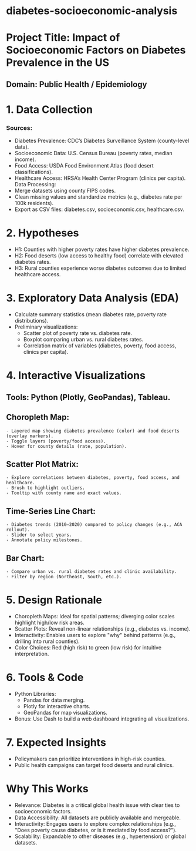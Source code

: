 # diabetes-socioeconomic-analysis

# Project Title: Impact of Socioeconomic Factors on Diabetes Prevalence in the US 

## Domain: Public Health / Epidemiology 

  

# 1. Data Collection 

### Sources: 
- Diabetes Prevalence: CDC’s Diabetes Surveillance System (county-level data). 
- Socioeconomic Data: U.S. Census Bureau (poverty rates, median income). 
- Food Access: USDA Food Environment Atlas (food desert classifications). 
- Healthcare Access: HRSA’s Health Center Program (clinics per capita).
Data Processing:
- Merge datasets using county FIPS codes. 
- Clean missing values and standardize metrics (e.g., diabetes rate per 100k residents).
- Export as CSV files: diabetes.csv, socioeconomic.csv, healthcare.csv. 

# 2. Hypotheses 

- H1: Counties with higher poverty rates have higher diabetes prevalence. 
- H2: Food deserts (low access to healthy food) correlate with elevated diabetes rates. 
- H3: Rural counties experience worse diabetes outcomes due to limited healthcare access. 

# 3. Exploratory Data Analysis (EDA) 

- Calculate summary statistics (mean diabetes rate, poverty rate distributions). 
- Preliminary visualizations: 
    - Scatter plot of poverty rate vs. diabetes rate. 
    - Boxplot comparing urban vs. rural diabetes rates. 
    - Correlation matrix of variables (diabetes, poverty, food access, clinics per capita). 

# 4. Interactive Visualizations 

## Tools: Python (Plotly, GeoPandas), Tableau. 

## Choropleth Map:
    - Layered map showing diabetes prevalence (color) and food deserts (overlay markers).	
    - Toggle layers (poverty/food access). 
    - Hover for county details (rate, population). 

## Scatter Plot Matrix:
    - Explore correlations between diabetes, poverty, food access, and healthcare.
    - Brush to highlight outliers. 
    - Tooltip with county name and exact values. 

## Time-Series Line Chart:
    - Diabetes trends (2010–2020) compared to policy changes (e.g., ACA rollout).
    - Slider to select years. 
    - Annotate policy milestones. 

## Bar Chart:
    - Compare urban vs. rural diabetes rates and clinic availability.
    - Filter by region (Northeast, South, etc.). 

# 5. Design Rationale 

- Choropleth Maps: Ideal for spatial patterns; diverging color scales highlight high/low risk areas.
- Scatter Plots: Reveal non-linear relationships (e.g., diabetes vs. income). 
- Interactivity: Enables users to explore "why" behind patterns (e.g., drilling into rural counties). 
- Color Choices: Red (high risk) to green (low risk) for intuitive interpretation. 

# 6. Tools & Code 

- Python Libraries:
    - Pandas for data merging. 
    - Plotly for interactive charts. 
    - GeoPandas for map visualizations. 
- Bonus: Use Dash to build a web dashboard integrating all visualizations. 

# 7. Expected Insights 

- Policymakers can prioritize interventions in high-risk counties. 
- Public health campaigns can target food deserts and rural clinics. 

# Why This Works 

- Relevance: Diabetes is a critical global health issue with clear ties to socioeconomic factors. 
- Data Accessibility: All datasets are publicly available and mergeable. 
- Interactivity: Engages users to explore complex relationships (e.g., "Does poverty cause diabetes, or is it mediated by food access?"). 
- Scalability: Expandable to other diseases (e.g., hypertension) or global datasets. 
